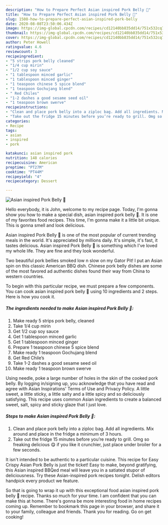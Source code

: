 ```yaml
---
description: "How to Prepare Perfect Asian inspired Pork Belly 🐷"
title: "How to Prepare Perfect Asian inspired Pork Belly 🐷"
slug: 1508-how-to-prepare-perfect-asian-inspired-pork-belly
date: 2020-08-08T23:50:06.434Z
image: https://img-global.cpcdn.com/recipes/cd12140bb835dd14/751x532cq70/asian-inspired-pork-belly-🐷-recipe-main-photo.jpg
thumbnail: https://img-global.cpcdn.com/recipes/cd12140bb835dd14/751x532cq70/asian-inspired-pork-belly-🐷-recipe-main-photo.jpg
cover: https://img-global.cpcdn.com/recipes/cd12140bb835dd14/751x532cq70/asian-inspired-pork-belly-🐷-recipe-main-photo.jpg
author: Peter Howell
ratingvalue: 4.6
reviewcount: 3
recipeingredient:
- "5 strips pork belly cleaned"
- "1/4 cup mirin"
- "1/2 cup soy sauce"
- "1 tablespoon minced garlic"
- "1 tablespoon minced ginger"
- "1 teaspoon chinese 5 spice blend"
- "1 teaspoon Gochujang blend"
- " Red Chiles"
- "1-2 dashes a good sesame seed oil"
- "1 teaspoon brown swerve"
recipeinstructions:
- "Clean and place pork belly into a ziploc bag. Add all ingredients. Mix around and place in the fridge a minimum of 3 hours."
- "Take out the fridge 15 minutes before you’re ready to grill. Omg so freaking delicious 😋 if you like it crunchier, just place under broiler for a few seconds."
categories:
- Recipe
tags:
- asian
- inspired
- pork

katakunci: asian inspired pork 
nutrition: 148 calories
recipecuisine: American
preptime: "PT27M"
cooktime: "PT44M"
recipeyield: "4"
recipecategory: Dessert

---
```



![Asian inspired Pork Belly 🐷](https://img-global.cpcdn.com/recipes/cd12140bb835dd14/751x532cq70/asian-inspired-pork-belly-🐷-recipe-main-photo.jpg)

Hello everybody, it is John, welcome to my recipe page. Today, I'm gonna show you how to make a special dish, asian inspired pork belly 🐷. It is one of my favorites food recipes. This time, I'm gonna make it a little bit unique. This is gonna smell and look delicious.

Asian inspired Pork Belly 🐷 is one of the most popular of current trending meals in the world. It's appreciated by millions daily. It's simple, it's fast, it tastes delicious. Asian inspired Pork Belly 🐷 is something which I've loved my whole life. They are fine and they look wonderful.

Two beautiful pork bellies smoked low n slow on my Gator Pit! I put an Asian spin on this classic American BBQ dish. Chinese pork belly dishes are some of the most favored ad authentic dishes found their way from China to western countries.


To begin with this particular recipe, we must prepare a few components. You can cook asian inspired pork belly 🐷 using 10 ingredients and 2 steps. Here is how you cook it.

<!--inarticleads1-->

##### The ingredients needed to make Asian inspired Pork Belly 🐷:

1. Make ready 5 strips pork belly, cleaned
1. Take 1/4 cup mirin
1. Get 1/2 cup soy sauce
1. Get 1 tablespoon minced garlic
1. Get 1 tablespoon minced ginger
1. Prepare 1 teaspoon chinese 5 spice blend
1. Make ready 1 teaspoon Gochujang blend
1. Get  Red Chile’s
1. Take 1-2 dashes a good sesame seed oil
1. Make ready 1 teaspoon brown swerve


Using needle, poke a large number of holes in the skin of the cooked pork belly. By logging in/signing up, you acknowledge that you have read and agree with Asian Inspirations&#39; Terms of Use and Privacy Policy. A little sweet, a little sticky, a little salty and a little spicy and so deliciously satisfying. This recipe uses common Asian ingredients to create a balanced sweet, salt, spicy and sticky glaze that I just love. 

<!--inarticleads2-->

##### Steps to make Asian inspired Pork Belly 🐷:

1. Clean and place pork belly into a ziploc bag. Add all ingredients. Mix around and place in the fridge a minimum of 3 hours.
1. Take out the fridge 15 minutes before you’re ready to grill. Omg so freaking delicious 😋 if you like it crunchier, just place under broiler for a few seconds.


It isn&#39;t intended to be authentic to a particular cuisine. This recipe for Easy Crispy Asian Pork Belly is just the ticket! Easy to make, beyond gratifying, this Asian inspired BBQed meal will leave you in a satiated stupor of deliciousness. Try these Asian-inspired pork recipes tonight. Delish editors handpick every product we feature. 

So that is going to wrap it up with this exceptional food asian inspired pork belly 🐷 recipe. Thanks so much for your time. I am confident that you can make this at home. There's gonna be more interesting food in home recipes coming up. Remember to bookmark this page in your browser, and share it to your family, colleague and friends. Thank you for reading. Go on get cooking!
